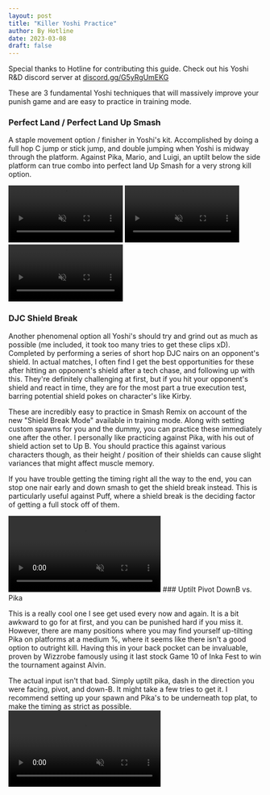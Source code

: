 ```yaml
---
layout: post
title: "Killer Yoshi Practice"
author: By Hotline
date: 2023-03-08
draft: false
---
```

Special thanks to Hotline for contributing this guide. Check out his Yoshi R&D discord server at [discord.gg/G5yRgUmEKG](https://discord.gg/G5yRgUmEKG)

These are 3 fundamental Yoshi techniques that will massively improve your punish game and are easy to practice in training mode.

### Perfect Land / Perfect Land Up Smash
A staple movement option / finisher in Yoshi's kit. Accomplished by doing a full hop C jump or stick jump, and double jumping when Yoshi is midway through the platform.  Against Pika, Mario, and Luigi, an uptilt below the side platform can true combo into perfect land Up Smash for a very strong kill option.

<video width="45%" preload="auto" muted controls>
    <source src="https://media.discordapp.net/attachments/1041524109575729162/1041524440904765460/PerfLandUpSmashLuigi.mp4" type="video/mp4"/>
</video>
<video width="45%" preload="auto" muted controls>
    <source src="https://media.discordapp.net/attachments/1041524109575729162/1041524441550700634/PerfLandUpSmashMario.mp4" type="video/mp4"/>
</video>
<video width="45%" preload="auto" muted controls>
    <source src="https://media.discordapp.net/attachments/1041524109575729162/1041524442154672178/PerfLandUpsmashPika.mp4" type="video/mp4"/>
</video>

### DJC Shield Break

Another phenomenal option all Yoshi's should try and grind out as much as possible (me included, it took too many tries to get these clips xD). Completed by performing a series of short hop DJC nairs on an opponent's shield. In actual matches, I often find I get the best opportunities for these after hitting an opponent's shield after a tech chase, and following up with this. They're definitely challenging at first, but if you hit your opponent's shield and react in time, they are for the most part a true execution test, barring potential shield pokes on character's like Kirby.

These are incredibly easy to practice in Smash Remix on account of the new "Shield Break Mode" available in training mode. Along with setting custom spawns for you and the dummy, you can practice these immediately one after the other. I personally like practicing against Pika, with his out of shield action set to Up B. You should practice this against various characters though, as their height / position of their shields can cause slight variances that might affect muscle memory.

If you have trouble getting the timing right all the way to the end, you can stop one nair early and down smash to get the shield break instead. This is particularly useful against Puff, where a shield break is the deciding factor of getting a full stock off of them.

<video width="60%" preload="auto" muted controls>
    <source src="https://cdn.discordapp.com/attachments/1041528468921401414/1041529650381332511/DSmash_Shield_Break.mp4" type="video/mp4"/>
</video
>
### Uptilt Pivot DownB vs. Pika

This is a really cool one I see get used every now and again. It is a bit awkward to go for at first, and you can be punished hard if you miss it. However, there are many positions where you may find yourself up-tilting Pika on platforms at a medium %, where it seems like there isn't a good option to outright kill. Having this in your back pocket can be invaluable, proven by Wizzrobe famously using it last stock Game 10 of Inka Fest to win the tournament against Alvin.

The actual input isn't that bad. Simply uptilt pika, dash in the direction you were facing, pivot, and down-B. It might take a few tries to get it. I recommend setting up your spawn and Pika's to be underneath top plat, to make the timing as strict as possible.
<video width="60%" preload="auto" muted controls>
    <source src="https://cdn.discordapp.com/attachments/1041452638962733056/1041532350028328970/UpTilt_Pivot_DownB.mp4" type="video/mp4"/>
</video>
